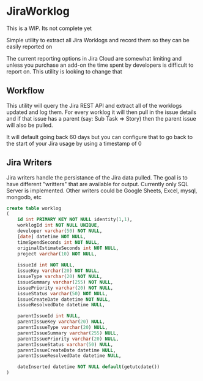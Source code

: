 # JiraWorklog   

This is a WIP. Its not complete yet

Simple utility to extract all Jira Worklogs and record them so they can be easily reported on

The current reporting options in Jira Cloud are somewhat limiting and unless you purchase an add-on the
time spent by developers is difficult to report on. This utility is looking to change that

## Workflow

This utility will query the Jira REST API and extract all of the worklogs updated and log them. For every worklog it will then pull in the issue details and if that issue has a parent (say: Sub Task => Story) then the parent issue will also be pulled.



It will default going back 60 days but you can configure that to go back to the start of your Jira usage by using a timestamp of 0

## Jira Writers

Jira writers handle the persistance of the Jira data pulled. The goal is to have different "writters" that are available for output. Currently only SQL Server is implemented. Other writers could be Google Sheets, Excel, mysql, mongodb, etc

```sql
create table worklog
(
	id int PRIMARY KEY NOT NULL identity(1,1),
	worklogId int NOT NULL UNIQUE,
	developer varchar(50) NOT NULL,
	[date] datetime NOT NULL,
	timeSpendSeconds int NOT NULL,
	originalEstimateSeconds int NOT NULL,
	project varchar(10) NOT NULL,
	
	issueId int NOT NULL,
	issueKey varchar(20) NOT NULL,
	issueType varchar(20) NOT NULL,
	issueSummary varchar(255) NOT NULL,
	issuePriority varchar(20) NOT NULL,
	issueStatus varchar(50) NOT NULL,
	issueCreateDate datetime NOT NULL,
	issueResolvedDate datetime NULL,

	parentIssueId int NULL,
	parentIssueKey varchar(20) NULL,
	parentIssueType varchar(20) NULL,
	parentIssueSummary varchar(255) NULL,
	parentIssuePriority varchar(20) NULL,
	parentIssueStatus varchar(50) NULL,
	parentIssueCreateDate datetime NULL,
	parentIssueResolvedDate datetime NULL,

	dateInserted datetime NOT NULL default(getutcdate())
)
```